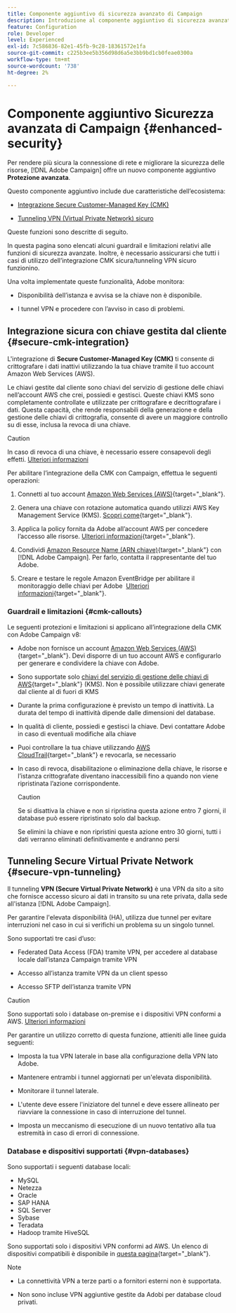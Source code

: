 ```yaml
---
title: Componente aggiuntivo di sicurezza avanzato di Campaign
description: Introduzione al componente aggiuntivo di sicurezza avanzato di Campaign
feature: Configuration
role: Developer
level: Experienced
exl-id: 7c586836-82e1-45fb-9c28-18361572e1fa
source-git-commit: c225b3ee5b356d98d6a5e3bb9bd1cb0feae0300a
workflow-type: tm+mt
source-wordcount: '738'
ht-degree: 2%

---
```



# Componente aggiuntivo Sicurezza avanzata di Campaign {#enhanced-security}

Per rendere più sicura la connessione di rete e migliorare la sicurezza delle risorse, [!DNL Adobe Campaign] offre un nuovo componente aggiuntivo **Protezione avanzata**.

Questo componente aggiuntivo include due caratteristiche dell’ecosistema:

* [Integrazione Secure Customer-Managed Key (CMK)](#secure-cmk-integration)

* [Tunneling VPN (Virtual Private Network) sicuro](#secure-vpn-tunneling)

Queste funzioni sono descritte di seguito.

In questa pagina sono elencati alcuni guardrail e limitazioni relativi alle funzioni di sicurezza avanzate. Inoltre, è necessario assicurarsi che tutti i casi di utilizzo dell’integrazione CMK sicura/tunneling VPN sicuro funzionino.

Una volta implementate queste funzionalità, Adobe monitora:

* Disponibilità dell’istanza e avvisa se la chiave non è disponibile.

* I tunnel VPN e procedere con l’avviso in caso di problemi.

## Integrazione sicura con chiave gestita dal cliente {#secure-cmk-integration}

L&#39;integrazione di **Secure Customer-Managed Key (CMK)** ti consente di crittografare i dati inattivi utilizzando la tua chiave tramite il tuo account Amazon Web Services (AWS).

Le chiavi gestite dal cliente sono chiavi del servizio di gestione delle chiavi nell’account AWS che crei, possiedi e gestisci. Queste chiavi KMS sono completamente controllate e utilizzate per crittografare e decrittografare i dati. Questa capacità, che rende responsabili della generazione e della gestione delle chiavi di crittografia, consente di avere un maggiore controllo su di esse, inclusa la revoca di una chiave.

>[!CAUTION]
>
>In caso di revoca di una chiave, è necessario essere consapevoli degli effetti. [Ulteriori informazioni](#cmk-callouts)

Per abilitare l’integrazione della CMK con Campaign, effettua le seguenti operazioni:

1. Connetti al tuo account [Amazon Web Services (AWS)](https://aws.amazon.com/){target="_blank"}.

1. Genera una chiave con rotazione automatica quando utilizzi AWS Key Management Service (KMS). [Scopri come](https://docs.aws.amazon.com/kms/latest/developerguide/create-keys.html){target="_blank"}.

1. Applica la policy fornita da Adobe all’account AWS per concedere l’accesso alle risorse. [Ulteriori informazioni](https://docs.aws.amazon.com/kms/latest/developerguide/key-policy-services.html){target="_blank"}. <!--link TBC-->

1. Condividi [Amazon Resource Name (ARN chiave)](https://docs.aws.amazon.com/kms/latest/developerguide/find-cmk-id-arn.html){target="_blank"} con [!DNL Adobe Campaign]. Per farlo, contatta il rappresentante del tuo Adobe. <!--or Adobe transition manager?-->

1. Creare e testare le regole Amazon EventBridge per abilitare il monitoraggio delle chiavi per Adobe &#x200B; [Ulteriori informazioni](https://docs.aws.amazon.com/eventbridge/latest/userguide/eb-rules.html){target="_blank"}.


### Guardrail e limitazioni {#cmk-callouts}

Le seguenti protezioni e limitazioni si applicano all’integrazione della CMK con Adobe Campaign v8:

* Adobe non fornisce un account [Amazon Web Services (AWS)](https://aws.amazon.com/){target="_blank"}. Devi disporre di un tuo account AWS e configurarlo per generare e condividere la chiave con Adobe.

* Sono supportate solo [chiavi del servizio di gestione delle chiavi di AWS](https://docs.aws.amazon.com/kms/latest/developerguide/overview.html){target="_blank"} (KMS). Non è possibile utilizzare chiavi generate dal cliente al di fuori di KMS&#x200B;

* Durante la prima configurazione è previsto un tempo di inattività. &#x200B;La durata del tempo di inattività dipende dalle dimensioni del database.

* In qualità di cliente, possiedi e gestisci la chiave. Devi contattare Adobe in caso di eventuali modifiche alla chiave&#x200B;

* Puoi controllare la tua chiave utilizzando [AWS CloudTrail](https://docs.aws.amazon.com/awscloudtrail/latest/userguide/cloudtrail-user-guide.html){target="_blank"} e revocarla, se necessario&#x200B;

* In caso di revoca, disabilitazione o eliminazione della chiave, le risorse e l’istanza crittografate diventano inaccessibili fino a quando non viene ripristinata l’azione corrispondente.

  >[!CAUTION]
  >
  >Se si disattiva la chiave e non si ripristina questa azione entro 7 giorni, il database può essere ripristinato solo dal backup.
  >
  >Se elimini la chiave e non ripristini questa azione entro 30 giorni, tutti i dati verranno eliminati definitivamente e andranno persi&#x200B;

## Tunneling Secure Virtual Private Network {#secure-vpn-tunneling}

Il tunneling **VPN (Secure Virtual Private Network)** è una VPN da sito a sito che fornisce accesso sicuro ai dati in transito su una rete privata, dalla sede all&#39;istanza [!DNL Adobe Campaign].

<!--As it connects two networks together, it is a site-to-site VPN.-->

Per garantire l&#39;elevata disponibilità (HA), utilizza due tunnel per evitare interruzioni nel caso in cui si verifichi un problema su un singolo tunnel.

Sono supportati tre casi d’uso:

* Federated Data Access (FDA) tramite VPN, per accedere al database locale dall’istanza Campaign tramite VPN

* Accesso all’istanza tramite VPN da un client spesso

* Accesso SFTP dell’istanza tramite VPN

>[!CAUTION]
>
>Sono supportati solo i database on-premise e i dispositivi VPN conformi a AWS. [Ulteriori informazioni](#vpn-databases)

Per garantire un utilizzo corretto di questa funzione, attieniti alle linee guida seguenti:

* Imposta la tua VPN laterale in base alla configurazione della VPN lato Adobe.

* Mantenere entrambi i tunnel aggiornati per un&#39;elevata disponibilità.

* Monitorare il tunnel laterale.

* L&#39;utente deve essere l&#39;iniziatore del tunnel e deve essere allineato per riavviare la connessione in caso di interruzione del tunnel.

* Imposta un meccanismo di esecuzione di un nuovo tentativo alla tua estremità in caso di errori di connessione.

### Database e dispositivi supportati {#vpn-databases}

Sono supportati i seguenti database locali:

* MySQL
* Netezza
* Oracle
* SAP HANA
* SQL Server
* Sybase
* Teradata
* Hadoop tramite HiveSQL

Sono supportati solo i dispositivi VPN conformi ad AWS. Un elenco di dispositivi compatibili è disponibile in [questa pagina](https://docs.aws.amazon.com/vpn/latest/s2svpn/your-cgw.html#example-configuration-files){target="_blank"}.

>[!NOTE]
>
>* La connettività VPN a terze parti o a fornitori esterni non è supportata.
>
>* Non sono incluse VPN aggiuntive gestite da Adobi per database cloud privati.
